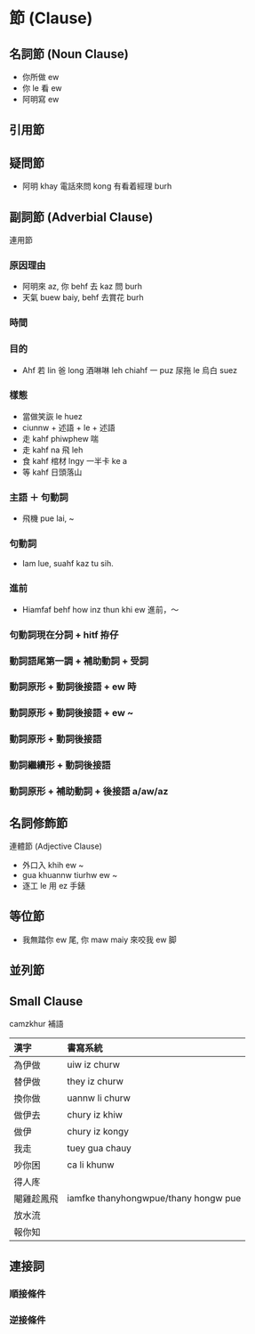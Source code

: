 # 節 (Clause)

## 名詞節 (Noun Clause)

* 你所做 ew
* 你 le 看 ew
* 阿明寫 ew

## 引用節

## 疑問節

* 阿明 khay 電話來問 kong 有看着經理 burh

## 副詞節 (Adverbial Clause)

連用節

### 原因理由

* 阿明來 az, 你 behf 去 kaz 問 burh
* 天氣 buew baiy, behf 去賞花 burh

### 時間

### 目的

* Ahf 若 lin 爸 long 酒啉啉 leh chiahf 一 puz 尿拖 le 烏白 suez

### 樣態

* 當做笑詼 le huez
* ciunnw + 述語 + le + 述語
* 走 kahf phiwphew 喘
* 走 kahf na 飛 leh
* 食 kahf 棺材 lngy 一半卡 ke a
* 等 kahf 日頭落山

### 主語 ＋ 句動詞

* 飛機 pue lai, ~

### 句動詞

* Iam lue, suahf kaz tu sih.

### 進前

* Hiamfaf behf how inz thun khi ew 進前，～

### 句動詞現在分詞 + hitf 拵仔

### 動詞語尾第一調 + 補助動詞 + 受詞

### 動詞原形 + 動詞後接語 + ew 時

### 動詞原形 + 動詞後接語 + ew ~

### 動詞原形 + 動詞後接語

### 動詞繼續形 + 動詞後接語

### 動詞原形 + 補助動詞 + 後接語 a/aw/az

## 名詞修飾節

連體節 (Adjective Clause)

* 外口入 khih ew ~
* gua khuannw tiurhw ew ~
* 逐工 le 用 ez 手錶

## 等位節

* 我無踏你 ew 尾, 你 maw maiy 來咬我 ew 脚

## 並列節

## Small Clause

camzkhur 補語

| 漢字 | 書寫系統 |
| :--- | :--- |
| 為伊做 | uiw iz churw |
| 替伊做 | they iz churw |
| 換你做 | uannw li churw |
| 做伊去 | chury iz khiw |
| 做伊 | chury iz kongy |
| 我走 | tuey gua chauy |
| 吵你困 | ca li khunw |
| 得人庝 ||
| 閹雞趁鳳飛 | iamfke thanyhongwpue/thany hongw pue |
| 放水流 ||
| 報你知　||

## 連接詞

### 順接條件

### 逆接條件
